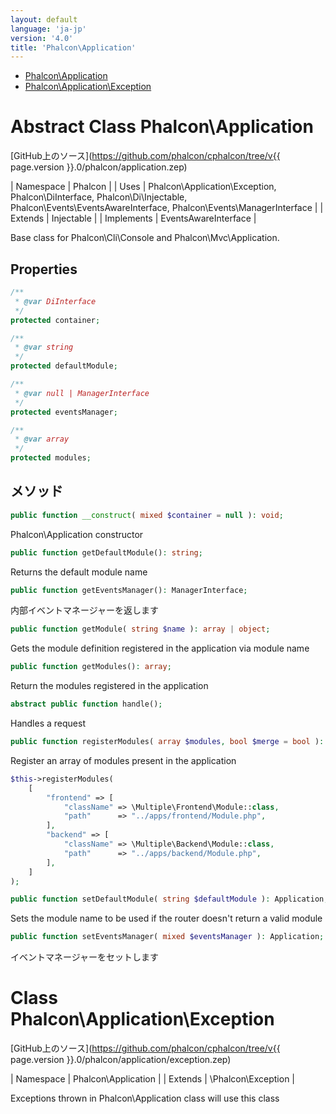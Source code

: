 ```yaml
---
layout: default
language: 'ja-jp'
version: '4.0'
title: 'Phalcon\Application'
---
```


* [Phalcon\Application](#Application)
* [Phalcon\Application\Exception](#Application_Exception)

<h1 id="Application">Abstract Class Phalcon\Application</h1>

[GitHub上のソース](https://github.com/phalcon/cphalcon/tree/v{{ page.version }}.0/phalcon/application.zep)

| Namespace | Phalcon | | Uses | Phalcon\Application\Exception, Phalcon\DiInterface, Phalcon\Di\Injectable, Phalcon\Events\EventsAwareInterface, Phalcon\Events\ManagerInterface | | Extends | Injectable | | Implements | EventsAwareInterface |

Base class for Phalcon\Cli\Console and Phalcon\Mvc\Application.

## Properties

```php
/**
 * @var DiInterface
 */
protected container;

/**
 * @var string
 */
protected defaultModule;

/**
 * @var null | ManagerInterface
 */
protected eventsManager;

/**
 * @var array
 */
protected modules;

```

## メソッド

```php
public function __construct( mixed $container = null ): void;
```

Phalcon\Application constructor

```php
public function getDefaultModule(): string;
```

Returns the default module name

```php
public function getEventsManager(): ManagerInterface;
```

内部イベントマネージャーを返します

```php
public function getModule( string $name ): array | object;
```

Gets the module definition registered in the application via module name

```php
public function getModules(): array;
```

Return the modules registered in the application

```php
abstract public function handle();
```

Handles a request

```php
public function registerModules( array $modules, bool $merge = bool ): Application;
```

Register an array of modules present in the application

```php
$this->registerModules(
    [
        "frontend" => [
            "className" => \Multiple\Frontend\Module::class,
            "path"      => "../apps/frontend/Module.php",
        ],
        "backend" => [
            "className" => \Multiple\Backend\Module::class,
            "path"      => "../apps/backend/Module.php",
        ],
    ]
);
```

```php
public function setDefaultModule( string $defaultModule ): Application;
```

Sets the module name to be used if the router doesn't return a valid module

```php
public function setEventsManager( mixed $eventsManager ): Application;
```

イベントマネージャーをセットします

<h1 id="Application_Exception">Class Phalcon\Application\Exception</h1>

[GitHub上のソース](https://github.com/phalcon/cphalcon/tree/v{{ page.version }}.0/phalcon/application/exception.zep)

| Namespace | Phalcon\Application | | Extends | \Phalcon\Exception |

Exceptions thrown in Phalcon\Application class will use this class